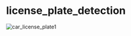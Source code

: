 # license_plate_detection



![car_license_plate1][pic1]

[pic1]: https://user-images.githubusercontent.com/74947395/165599991-a911aa13-2bd4-44e9-b07e-9e250b60bf47.png
